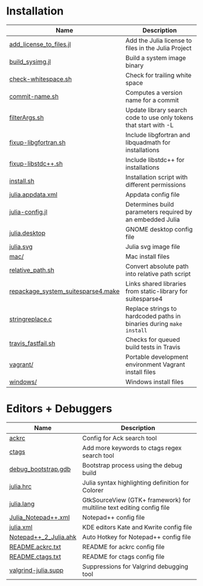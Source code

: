 Installation
=============================

| Name                           |  Description                                                |
|  ----------------------------  |  ---------------------------------------------------------  |
|[ add_license_to_files.jl ](https://github.com/JuliaLang/julia/blob/release-0.5/contrib/add_license_to_files.jl ) | Add the Julia license to files in the Julia Project |
|[ build_sysimg.jl ](https://github.com/JuliaLang/julia/blob/release-0.5/contrib/build_sysimg.jl) | Build a system image binary |
|[ check-whitespace.sh ](https://github.com/JuliaLang/julia/blob/release-0.5/contrib/check-whitespace.sh) | Check for trailing white space |
|[ commit-name.sh ](https://github.com/JuliaLang/julia/blob/release-0.5/contrib/commit-name.sh) | Computes a version name for a commit |
|[ filterArgs.sh ](https://github.com/JuliaLang/julia/blob/release-0.5/contrib/filterArgs.sh) | Update library search code to use only tokens that start with -L |
|[ fixup-libgfortran.sh ](https://github.com/JuliaLang/julia/blob/release-0.5/contrib/fixup-libgfortran.sh) | Include libgfortran  and libquadmath for installations |
|[ fixup-libstdc++.sh ](https://github.com/JuliaLang/julia/blob/release-0.5/contrib/fixup-libstdc++.sh) | Include libstdc++ for    installations |
|[ install.sh ](https://github.com/JuliaLang/julia/blob/release-0.5/contrib/install.sh) | Installation script with different permissions |
|[ julia.appdata.xml ](https://github.com/JuliaLang/julia/blob/release-0.5/contrib/julia.appdata.xml) | Appdata config file |
|[ julia-config.jl ](https://github.com/JuliaLang/julia/blob/release-0.5/contrib/julia-config.jl) | Determines build parameters required by an embedded Julia |
|[ julia.desktop ](https://github.com/JuliaLang/julia/blob/release-0.5/contrib/julia.desktop) | GNOME desktop config file |
|[ julia.svg ](https://github.com/JuliaLang/julia/blob/release-0.5/contrib/julia.svg) | Julia svg image file |
|[ mac/ ](https://github.com/JuliaLang/julia/blob/release-0.5/contrib/mac/) | Mac install files |
|[ relative_path.sh ](https://github.com/JuliaLang/julia/blob/release-0.5/contrib/relative_path.sh) | Convert absolute path into   relative path script |
|[ repackage_system_suitesparse4.make ](https://github.com/JuliaLang/julia/blob/release-0.5/contrib/repackage_system_suitesparse4.make) | Links shared    libraries from static-library for suitesparse4 |
|[ stringreplace.c ](https://github.com/JuliaLang/julia/blob/release-0.5/contrib/stringreplace.c) | Replace strings to hardcoded paths in binaries during `make install` |
|[ travis_fastfail.sh ](https://github.com/JuliaLang/julia/blob/release-0.5/contrib/travis_fastfail.sh ) |  Checks for queued build tests in Travis |
|[ vagrant/ ](https://github.com/JuliaLang/julia/blob/release-0.5/contrib/vagrant/) | Portable development environment Vagrant install files |
|[ windows/ ](https://github.com/JuliaLang/julia/blob/release-0.5/contrib/windows/) | Windows install files |

Editors  + Debuggers
=============================

| Name                           |  Description                                                |
| ------------------------------ | ----------------------------------------------------------- |
|[ ackrc ](https://github.com/JuliaLang/julia/blob/release-0.5/contrib/ackrc ) |  Config for Ack search tool |
|[ ctags ](https://github.com/JuliaLang/julia/blob/release-0.5/contrib/ctags) | Add more keywords to ctags regex search tool |
|[ debug_bootstrap.gdb ](https://github.com/JuliaLang/julia/blob/release-0.5/contrib/debug_bootstrap.gdb) | Bootstrap process using the debug build |
|[ julia.hrc ](https://github.com/JuliaLang/julia/blob/release-0.5/contrib/julia.hrc) | Julia syntax highlighting definition for Colorer |
|[ julia.lang ](https://github.com/JuliaLang/julia/blob/release-0.5/contrib/julia.lang) | GtkSourceView (GTK+ framework) for multiline text editing config file |
|[ Julia_Notepad++.xml ](https://github.com/JuliaLang/julia/blob/release-0.5/contrib/Julia_Notepad++.xml) | Notepad++ config file |
|[ julia.xml ](https://github.com/JuliaLang/julia/blob/release-0.5/contrib/julia.xml) | KDE editors Kate and Kwrite config file |
|[ Notepad++_2_Julia.ahk ](https://github.com/JuliaLang/julia/blob/release-0.5/contrib/Notepad++_2_Julia.ahk) | Auto Hotkey for Notepad++ config file |
|[ README.ackrc.txt ](https://github.com/JuliaLang/julia/blob/release-0.5/contrib/README.ackrc.txt) | README for ackrc  config file |
|[ README.ctags.txt ](https://github.com/JuliaLang/julia/blob/release-0.5/contrib/README.ctags.txt) | README for ctags  config file |
|[ valgrind-julia.supp ](https://github.com/JuliaLang/julia/blob/release-0.5/contrib/valgrind-julia.supp) | Suppressions  for Valgrind debugging tool |
